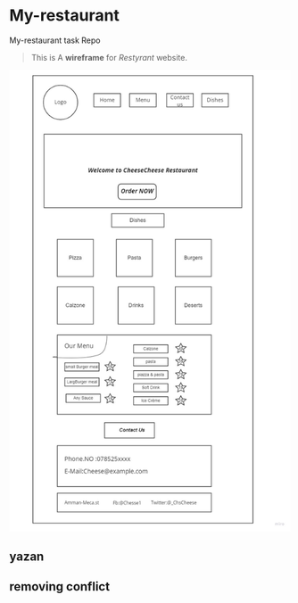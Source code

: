# My-restaurant

My-restaurant task Repo

>This is A **wireframe** for *Restyrant* website.


![image](CheeseResturant.jpg)

## yazan
## removing **conflict**
